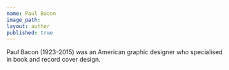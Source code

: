 ```yaml
---
name: Paul Bacon
image_path:
layout: author
published: true
---
```


Paul Bacon (1923-2015) was an American graphic designer who specialised in book and record cover design.
